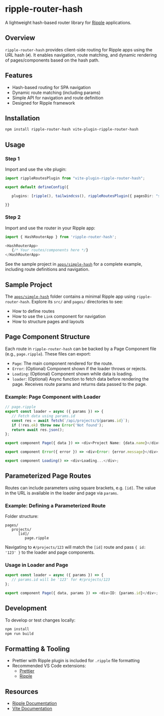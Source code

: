 # ripple-router-hash

A lightweight hash-based router library for [Ripple](https://github.com/trueadm/ripple) applications.
## Overview

`ripple-router-hash` provides client-side routing for Ripple apps using the URL hash (`#`). It enables navigation, route matching, and dynamic rendering of pages/components based on the hash path.
## Features
- Hash-based routing for SPA navigation
- Dynamic route matching (including params)
- Simple API for navigation and route definition
- Designed for Ripple framework

## Installation

```bash
npm install ripple-router-hash vite-plugin-ripple-router-hash
```
## Usage
### Step 1
Import and use the vite plugin:

```ts
import rippleRoutesPlugin from "vite-plugin-ripple-router-hash";

export default defineConfig({

   plugins: [ripple(), tailwindcss(), rippleRoutesPlugin({ pagesDir: "src/pages" })],

}}

```

### Step 2
Import and use the router in your Ripple app:

```ts
import { HashRouterApp } from 'ripple-router-hash';

<HashRouterApp>
   {/* Your routes/components here */}
</HashRouterApp>
```
See the sample project in [`apps/simple-hash`](./apps/simple-hash) for a complete example, including route definitions and navigation.

## Sample Project

The [`apps/simple-hash`](./apps/simple-hash) folder contains a minimal Ripple app using `ripple-router-hash`. Explore its `src/` and `pages/` directories to see:
- How to define routes
- How to use the `Link` component for navigation
- How to structure pages and layouts

## Page Component Structure

Each route in `ripple-router-hash` can be backed by a Page Component file (e.g., `page.ripple`). These files can export:

- `Page`: The main component rendered for the route.
- `Error`: (Optional) Component shown if the loader throws or rejects.
- `Loading`: (Optional) Component shown while data is loading.
- `loader`: (Optional) Async function to fetch data before rendering the page. Receives route params and returns data passed to the page.

### Example: Page Component with Loader

```js
// page.ripple
export const loader = async ({ params }) => {
   // Fetch data using params.id
   const res = await fetch(`/api/projects/${params.id}`);
   if (!res.ok) throw new Error('Not found');
   return await res.json();
};

export component Page({ data }) => <div>Project Name: {data.name}</div>;

export component Error({ error }) => <div>Error: {error.message}</div>;

export component Loading() => <div>Loading...</div>;
```

## Parameterized Page Routes

Routes can include parameters using square brackets, e.g. `[id]`. The value in the URL is available in the loader and page via `params`.

### Example: Defining a Parameterized Route

Folder structure:

```
pages/
   projects/
      [id]/
         page.ripple
```

Navigating to `#/projects/123` will match the `[id]` route and pass `{ id: '123' }` to the loader and page components.

### Usage in Loader and Page

```js
export const loader = async ({ params }) => {
   // params.id will be '123' for #/projects/123
};

export component Page({ data, params }) => <div>ID: {params.id}</div>;
```

## Development

To develop or test changes locally:

```bash
npm install
npm run build
```
## Formatting & Tooling

- Prettier with Ripple plugin is included for `.ripple` file formatting
- Recommended VS Code extensions:
   - [Prettier](https://marketplace.visualstudio.com/items?itemName=esbenp.prettier-vscode)
   - [Ripple](https://marketplace.visualstudio.com/items?itemName=ripplejs.ripple-vscode-plugin)

## Resources

- [Ripple Documentation](https://github.com/trueadm/ripple)
- [Vite Documentation](https://vitejs.dev/)
